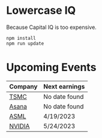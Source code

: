 # Lowercase IQ

Because Capital IQ is too expensive.

```
npm install
npm run update
```

# Upcoming Events

Company | Next earnings
--- | ---
[TSMC](https://investor.tsmc.com/english/financial-calendar) | No date found
[Asana](https://investors.asana.com/events-and-presentations/) | No date found
[ASML](https://www.asml.com/en/investors/financial-calendar) | 4/19/2023
[NVIDIA](https://investor.nvidia.com/events-and-presentations/events-and-presentations/) | 5/24/2023